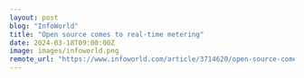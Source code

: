 ```yaml
---
layout: post
blog: "InfoWorld"
title: "Open source comes to real-time metering"
date: 2024-03-18T09:00:00Z
image: images/infoworld.png
remote_url: "https://www.infoworld.com/article/3714620/open-source-comes-to-real-time-metering.html#tk.rss_applicationdevelopment"
---
```

